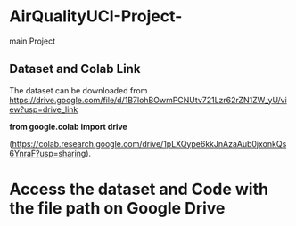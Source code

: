 # AirQualityUCI-Project-
main Project
## Dataset and Colab Link
The dataset can be downloaded from https://drive.google.com/file/d/1B7lohBOwmPCNUtv721Lzr62rZN1ZW_yU/view?usp=drive_link

**from google.colab import drive**

(https://colab.research.google.com/drive/1pLXQype6kkJnAzaAub0jxonkQs6YnraF?usp=sharing).
# Access the dataset and Code with the file path on Google Drive
